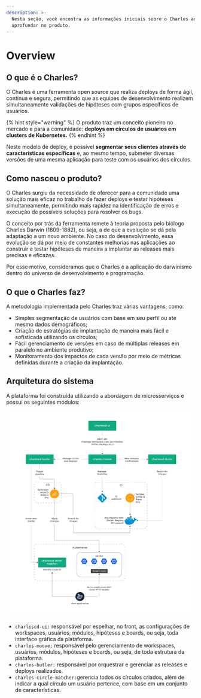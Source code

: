```yaml
---
description: >-
  Nesta seção, você encontra as informações iniciais sobre o Charles antes de se
  aprofundar no produto.
---
```


# Overview

## O que é o Charles?

O Charles é uma ferramenta open source que realiza deploys de forma ágil, contínua e segura, permitindo que as equipes de desenvolvimento realizem simultaneamente validações de hipóteses com grupos específicos de usuários. 

{% hint style="warning" %}
O produto traz um conceito pioneiro no mercado e para a comunidade: **deploys em círculos de usuários em clusters de Kubernetes.** 
{% endhint %}

Neste modelo de deploy, é possível **segmentar seus clientes através de características específicas** e, ao mesmo tempo, submeter diversas versões de uma mesma aplicação para teste com os usuários dos círculos. 

## Como nasceu o produto?

O Charles surgiu da necessidade de oferecer para a comunidade uma solução mais eficaz no trabalho de fazer deploys e testar hipóteses simultaneamente, permitindo mais rapidez na identificação de erros e execução de possíveis soluções para resolver os bugs. 

 O conceito por trás da ferramenta remete à teoria proposta pelo biólogo Charles Darwin \(1809-1882\), ou seja, a de que a evolução se dá pela adaptação a um novo ambiente. No caso do desenvolvimento, essa evolução se dá por meio de constantes melhorias nas aplicações ao construir e testar hipóteses de maneira a implantar as releases mais precisas e eficazes. 

Por esse motivo, consideramos que o Charles é a aplicação do darwinismo dentro do universo de desenvolvimento e programação.

## O que o Charles faz?

A metodologia implementada pelo Charles traz várias vantagens, como:

* Simples segmentação de usuários com base em seu perfil ou até mesmo dados demográficos; 
* Criação de estratégias de implantação de maneira mais fácil e sofisticada utilizando os círculos; 
* Fácil gerenciamento de versões em caso de múltiplas releases em paralelo no ambiente produtivo; 
* Monitoramento dos impactos de cada versão por meio de métricas definidas durante a criação da implantação.

## Arquitetura do sistema

A plataforma foi construída utilizando a abordagem de microsserviços e possui os seguintes módulos:

![Arquitetura do Charles](.gitbook/assets/charles_c.d_v3.png)

* `charlescd-ui:` responsável por espelhar, no front, as configurações de workspaces, usuários, módulos, hipóteses e boards, ou seja, toda interface gráfica da plataforma. 
* `charles-moove:` responsável pelo gerenciamento de workspaces, usuários, módulos, hipóteses e boards, ou seja, de toda estrutura da plataforma.  
* `charles-butler:` responsável por orquestrar e gerenciar as releases e deploys realizados. 
* `charles-circle-matcher:`gerencia todos os círculos criados, além de indicar a qual círculo um usuário pertence, com base em um conjunto de características.

